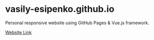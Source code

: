 # vasily-esipenko.github.io

Personal responsive website using GitHub Pages & Vue.js framework.

[Website Link](https://vasily-esipenko.github.io/)
